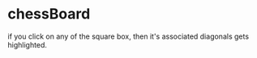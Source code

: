 # chessBoard
if you click on any of the square box, then it's associated diagonals gets highlighted.
